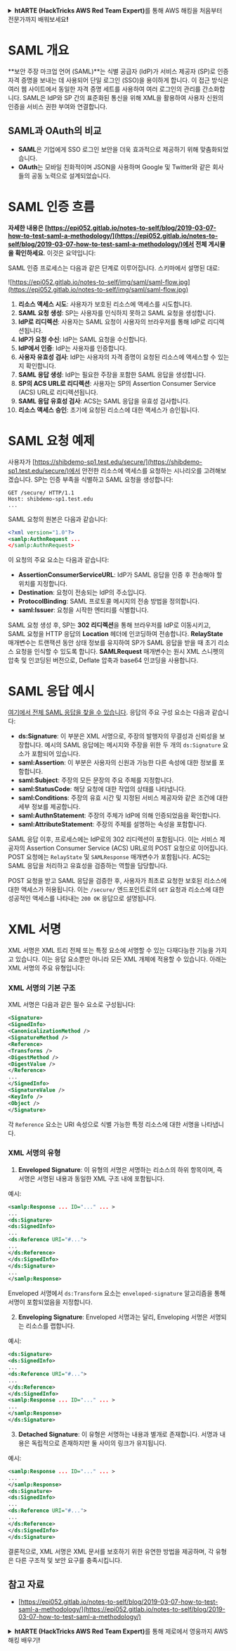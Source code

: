 <details>

<summary><strong>htARTE (HackTricks AWS Red Team Expert)</strong>를 통해 AWS 해킹을 처음부터 전문가까지 배워보세요<strong>!</strong></summary>

HackTricks를 지원하는 다른 방법:

* **회사를 HackTricks에서 광고하거나 HackTricks를 PDF로 다운로드**하려면 [**SUBSCRIPTION PLANS**](https://github.com/sponsors/carlospolop)를 확인하세요!
* [**공식 PEASS & HackTricks 스웨그**](https://peass.creator-spring.com)를 얻으세요.
* [**The PEASS Family**](https://opensea.io/collection/the-peass-family)를 발견하세요. 독점적인 [**NFTs**](https://opensea.io/collection/the-peass-family) 컬렉션입니다.
* 💬 [**Discord 그룹**](https://discord.gg/hRep4RUj7f) 또는 [**텔레그램 그룹**](https://t.me/peass)에 **참여**하거나 **Twitter** 🐦 [**@carlospolopm**](https://twitter.com/hacktricks_live)**를** **팔로우**하세요.
* **Hacking 트릭을 공유하려면 PR을** [**HackTricks**](https://github.com/carlospolop/hacktricks) **및** [**HackTricks Cloud**](https://github.com/carlospolop/hacktricks-cloud) **github 저장소에 제출**하세요.

</details>


# SAML 개요

**보안 주장 마크업 언어 (SAML)**는 식별 공급자 (IdP)가 서비스 제공자 (SP)로 인증 자격 증명을 보내는 데 사용되어 단일 로그인 (SSO)을 용이하게 합니다. 이 접근 방식은 여러 웹 사이트에서 동일한 자격 증명 세트를 사용하여 여러 로그인의 관리를 간소화합니다. SAML은 IdP와 SP 간의 표준화된 통신을 위해 XML을 활용하여 사용자 신원의 인증을 서비스 권한 부여와 연결합니다.

## SAML과 OAuth의 비교

- **SAML**은 기업에게 SSO 로그인 보안을 더욱 효과적으로 제공하기 위해 맞춤화되었습니다.
- **OAuth**는 모바일 친화적이며 JSON을 사용하며 Google 및 Twitter와 같은 회사들의 공동 노력으로 설계되었습니다.

# SAML 인증 흐름

**자세한 내용은 [https://epi052.gitlab.io/notes-to-self/blog/2019-03-07-how-to-test-saml-a-methodology/](https://epi052.gitlab.io/notes-to-self/blog/2019-03-07-how-to-test-saml-a-methodology/)에서 전체 게시물을 확인하세요**. 이것은 요약입니다:

SAML 인증 프로세스는 다음과 같은 단계로 이루어집니다. 스키마에서 설명된 대로:

![https://epi052.gitlab.io/notes-to-self/img/saml/saml-flow.jpg](https://epi052.gitlab.io/notes-to-self/img/saml/saml-flow.jpg)

1. **리소스 액세스 시도**: 사용자가 보호된 리소스에 액세스를 시도합니다.
2. **SAML 요청 생성**: SP는 사용자를 인식하지 못하고 SAML 요청을 생성합니다.
3. **IdP로 리디렉션**: 사용자는 SAML 요청이 사용자의 브라우저를 통해 IdP로 리디렉션됩니다.
4. **IdP가 요청 수신**: IdP는 SAML 요청을 수신합니다.
5. **IdP에서 인증**: IdP는 사용자를 인증합니다.
6. **사용자 유효성 검사**: IdP는 사용자의 자격 증명이 요청된 리소스에 액세스할 수 있는지 확인합니다.
7. **SAML 응답 생성**: IdP는 필요한 주장을 포함한 SAML 응답을 생성합니다.
8. **SP의 ACS URL로 리디렉션**: 사용자는 SP의 Assertion Consumer Service (ACS) URL로 리디렉션됩니다.
9. **SAML 응답 유효성 검사**: ACS는 SAML 응답을 유효성 검사합니다.
10. **리소스 액세스 승인**: 초기에 요청된 리소스에 대한 액세스가 승인됩니다.

# SAML 요청 예제

사용자가 [https://shibdemo-sp1.test.edu/secure/](https://shibdemo-sp1.test.edu/secure/)에서 안전한 리소스에 액세스를 요청하는 시나리오를 고려해보겠습니다. SP는 인증 부족을 식별하고 SAML 요청을 생성합니다:
```
GET /secure/ HTTP/1.1
Host: shibdemo-sp1.test.edu
...
```
SAML 요청의 원본은 다음과 같습니다:
```xml
<?xml version="1.0"?>
<samlp:AuthnRequest ...
</samlp:AuthnRequest>
```
이 요청의 주요 요소는 다음과 같습니다:
- **AssertionConsumerServiceURL**: IdP가 SAML 응답을 인증 후 전송해야 할 위치를 지정합니다.
- **Destination**: 요청이 전송되는 IdP의 주소입니다.
- **ProtocolBinding**: SAML 프로토콜 메시지의 전송 방법을 정의합니다.
- **saml:Issuer**: 요청을 시작한 엔티티를 식별합니다.

SAML 요청 생성 후, SP는 **302 리디렉션**을 통해 브라우저를 IdP로 이동시키고, SAML 요청을 HTTP 응답의 **Location** 헤더에 인코딩하여 전송합니다. **RelayState** 매개변수는 트랜잭션 동안 상태 정보를 유지하여 SP가 SAML 응답을 받을 때 초기 리소스 요청을 인식할 수 있도록 합니다. **SAMLRequest** 매개변수는 원시 XML 스니펫의 압축 및 인코딩된 버전으로, Deflate 압축과 base64 인코딩을 사용합니다.


# SAML 응답 예시

[여기에서 전체 SAML 응답을 찾을 수 있습니다](https://epi052.gitlab.io/notes-to-self/blog/2019-03-07-how-to-test-saml-a-methodology/). 응답의 주요 구성 요소는 다음과 같습니다:

- **ds:Signature**: 이 부분은 XML 서명으로, 주장의 발행자의 무결성과 신뢰성을 보장합니다. 예시의 SAML 응답에는 메시지와 주장을 위한 두 개의 `ds:Signature` 요소가 포함되어 있습니다.
- **saml:Assertion**: 이 부분은 사용자의 신원과 가능한 다른 속성에 대한 정보를 포함합니다.
- **saml:Subject**: 주장의 모든 문장의 주요 주체를 지정합니다.
- **saml:StatusCode**: 해당 요청에 대한 작업의 상태를 나타냅니다.
- **saml:Conditions**: 주장의 유효 시간 및 지정된 서비스 제공자와 같은 조건에 대한 세부 정보를 제공합니다.
- **saml:AuthnStatement**: 주장의 주체가 IdP에 의해 인증되었음을 확인합니다.
- **saml:AttributeStatement**: 주장의 주체를 설명하는 속성을 포함합니다.

SAML 응답 이후, 프로세스에는 IdP로의 302 리디렉션이 포함됩니다. 이는 서비스 제공자의 Assertion Consumer Service (ACS) URL로의 POST 요청으로 이어집니다. POST 요청에는 `RelayState` 및 `SAMLResponse` 매개변수가 포함됩니다. ACS는 SAML 응답을 처리하고 유효성을 검증하는 역할을 담당합니다.

POST 요청을 받고 SAML 응답을 검증한 후, 사용자가 최초로 요청한 보호된 리소스에 대한 액세스가 허용됩니다. 이는 `/secure/` 엔드포인트로의 `GET` 요청과 리소스에 대한 성공적인 액세스를 나타내는 `200 OK` 응답으로 설명됩니다.


# XML 서명

XML 서명은 XML 트리 전체 또는 특정 요소에 서명할 수 있는 다재다능한 기능을 가지고 있습니다. 이는 응답 요소뿐만 아니라 모든 XML 개체에 적용할 수 있습니다. 아래는 XML 서명의 주요 유형입니다:

### XML 서명의 기본 구조
XML 서명은 다음과 같은 필수 요소로 구성됩니다:
```xml
<Signature>
<SignedInfo>
<CanonicalizationMethod />
<SignatureMethod />
<Reference>
<Transforms />
<DigestMethod />
<DigestValue />
</Reference>
...
</SignedInfo>
<SignatureValue />
<KeyInfo />
<Object />
</Signature>
```
각 `Reference` 요소는 URI 속성으로 식별 가능한 특정 리소스에 대한 서명을 나타냅니다.

### XML 서명의 유형

1. **Enveloped Signature**: 이 유형의 서명은 서명하는 리소스의 하위 항목이며, 즉 서명은 서명된 내용과 동일한 XML 구조 내에 포함됩니다.

예시:
```xml
<samlp:Response ... ID="..." ... >
...
<ds:Signature>
<ds:SignedInfo>
...
<ds:Reference URI="#...">
...
</ds:Reference>
</ds:SignedInfo>
</ds:Signature>
...
</samlp:Response>
```

Enveloped 서명에서 `ds:Transform` 요소는 `enveloped-signature` 알고리즘을 통해 서명이 포함되었음을 지정합니다.

2. **Enveloping Signature**: Enveloped 서명과는 달리, Enveloping 서명은 서명되는 리소스를 랩합니다.

예시:
```xml
<ds:Signature>
<ds:SignedInfo>
...
<ds:Reference URI="#...">
...
</ds:Reference>
</ds:SignedInfo>
<samlp:Response ... ID="..." ... >
...
</samlp:Response>
</ds:Signature>
```

3. **Detached Signature**: 이 유형은 서명하는 내용과 별개로 존재합니다. 서명과 내용은 독립적으로 존재하지만 둘 사이의 링크가 유지됩니다.

예시:
```xml
<samlp:Response ... ID="..." ... >
...
</samlp:Response>
<ds:Signature>
<ds:SignedInfo>
...
<ds:Reference URI="#...">
...
</ds:Reference>
</ds:SignedInfo>
</ds:Signature>
```

결론적으로, XML 서명은 XML 문서를 보호하기 위한 유연한 방법을 제공하며, 각 유형은 다른 구조적 및 보안 요구를 충족시킵니다.


## 참고 자료
* [https://epi052.gitlab.io/notes-to-self/blog/2019-03-07-how-to-test-saml-a-methodology/](https://epi052.gitlab.io/notes-to-self/blog/2019-03-07-how-to-test-saml-a-methodology/)

<details>

<summary><strong>htARTE (HackTricks AWS Red Team Expert)</strong>를 통해 제로에서 영웅까지 AWS 해킹 배우기<strong>!</strong></summary>

HackTricks를 지원하는 다른 방법:

* HackTricks에서 **회사 광고를 보거나 HackTricks를 PDF로 다운로드**하려면 [**SUBSCRIPTION PLANS**](https://github.com/sponsors/carlospolop)를 확인하세요!
* [**공식 PEASS & HackTricks 상품**](https://peass.creator-spring.com)을 구매하세요.
* 독점적인 [**NFT**](https://opensea.io/collection/the-peass-family) 컬렉션인 [**The PEASS Family**](https://opensea.io/collection/the-peass-family)를 발견하세요.
* 💬 [**Discord 그룹**](https://discord.gg/hRep4RUj7f) 또는 [**텔레그램 그룹**](https://t.me/peass)에 **참여**하거나 **Twitter** 🐦 [**@carlospolopm**](https://twitter.com/hacktricks_live)를 **팔로우**하세요.
* **HackTricks**와 **HackTricks Cloud** github 저장소에 PR을 제출하여 여러분의 해킹 기법을 공유하세요.

</details>

